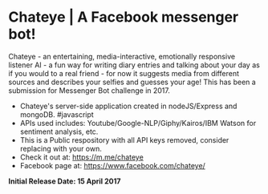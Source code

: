 # Chateye | A Facebook messenger bot!
Chateye - an entertaining, media-interactive, emotionally responsive listener AI - a fun way for writing diary entries and talking about your day as if you would to a real friend - for now it suggests media from different sources and describes your selfies and guesses your age! This has been a submission for Messenger Bot challenge in 2017. 

- Chateye's server-side application created in nodeJS/Express and mongoDB. #javascript
- APIs used includes: Youtube/Google-NLP/Giphy/Kairos/IBM Watson for sentiment analysis, etc. 
- This is a Public respository with all API keys removed, consider replacing with your own. 
- Check it out at: https://m.me/chateye 
- Facebook page at: https://www.facebook.com/chateye/

**Initial Release Date: 15 April 2017**
